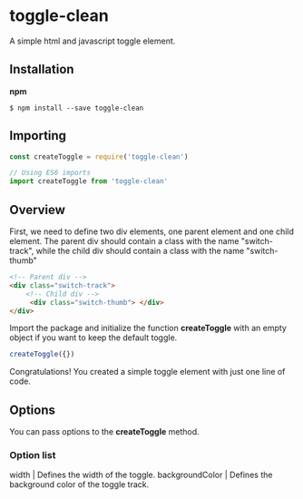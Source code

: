 # toggle-clean #

A simple html and javascript toggle element.

## Installation ##

**npm**

```
$ npm install --save toggle-clean 
```

## Importing ##

``` javascript 
const createToggle = require('toggle-clean')

// Using ES6 imports
import createToggle from 'toggle-clean'
```

## Overview ##

First, we need to define two div elements, one parent element and one child element. The parent div should contain a class with the name
"switch-track", while the child div should contain a class with the name "switch-thumb"

``` html
<!-- Parent div -->
<div class="switch-track">
    <!-- Child div -->
     <div class="switch-thumb"> </div> 
</div> 
```

Import the package and initialize the function **createToggle** with an empty object if you want to keep the default toggle.

```javascript 
createToggle({})
```
Congratulations! You created a simple toggle element with just one line of code.

## Options ##

You can pass options to the **createToggle** method.

### Option list ##


width | Defines the width of the toggle.
backgroundColor | Defines the background color of the toggle track.



